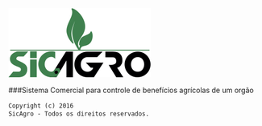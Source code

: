 ![Alt Text](https://github.com/FranckAJ/sicAgro/blob/master/02%20-%20IMPLEMENTACAO/sicAgro/src/main/webapp/resources/images/sigagro_new.png)


###Sistema Comercial para controle de benefícios agrícolas de um orgão 




```
Copyright (c) 2016 
SicAgro - Todos os direitos reservados.
```
